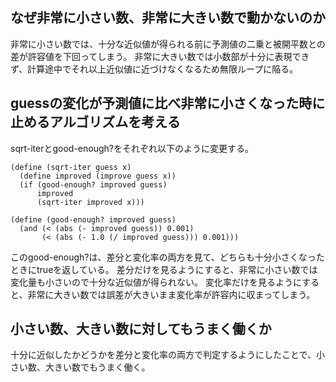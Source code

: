 ## なぜ非常に小さい数、非常に大きい数で動かないのか

非常に小さい数では、十分な近似値が得られる前に予測値の二乗と被開平数との差が許容値を下回ってしまう。
非常に大きい数では小数部が十分に表現できず、計算途中でそれ以上近似値に近づけなくなるため無限ループに陥る。

## guessの変化が予測値に比べ非常に小さくなった時に止めるアルゴリズムを考える

sqrt-iterとgood-enough?をそれぞれ以下のように変更する。

    (define (sqrt-iter guess x)
      (define improved (improve guess x))
      (if (good-enough? improved guess)
          improved
          (sqrt-iter improved x)))
    
    (define (good-enough? improved guess)
      (and (< (abs (- improved guess)) 0.001)
           (< (abs (- 1.0 (/ improved guess))) 0.001)))

このgood-enough?は、差分と変化率の両方を見て、どちらも十分小さくなったときにtrueを返している。
差分だけを見るようにすると、非常に小さい数では変化量も小さいので十分な近似値が得られない。
変化率だけを見るようにすると、非常に大きい数では誤差が大きいまま変化率が許容内に収まってしまう。

## 小さい数、大きい数に対してもうまく働くか

十分に近似したかどうかを差分と変化率の両方で判定するようにしたことで、小さい数、大きい数でもうまく働く。

